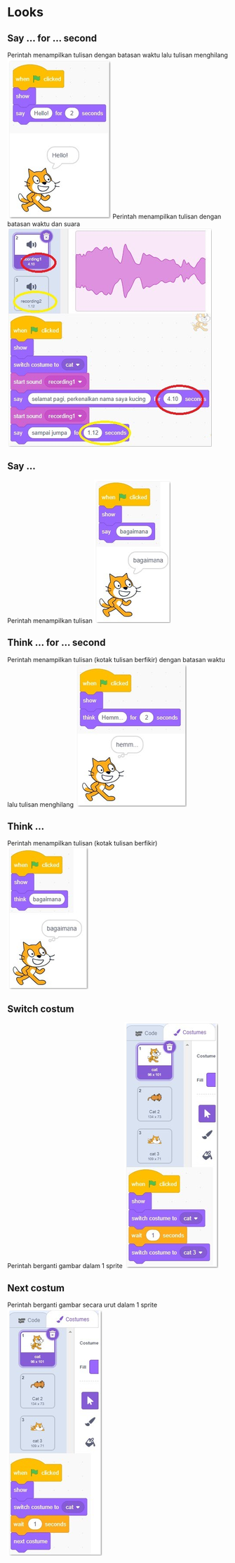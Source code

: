 # Looks
## Say ... for ... second
Perintah menampilkan tulisan dengan batasan waktu lalu tulisan menghilang
![](say-for.png)
Perintah menampilkan tulisan dengan batasan waktu dan suara
![](say-for-sound.png)
## Say ...
Perintah menampilkan tulisan 
![](say.png)
## Think ... for ... second
Perintah menampilkan tulisan (kotak tulisan berfikir) dengan batasan waktu lalu tulisan menghilang
![](think-for.png)
## Think ...
Perintah menampilkan tulisan (kotak tulisan berfikir) 
![](think.png)
## Switch costum
Perintah berganti gambar dalam 1 sprite
![](switch-costum.png)
## Next costum
Perintah berganti gambar secara urut dalam 1 sprite
![](next-costum.png)

